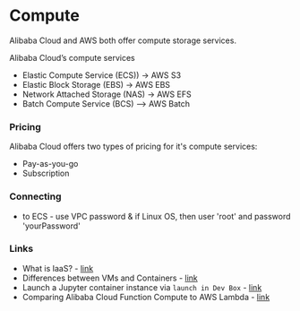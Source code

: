 # Compute

Alibaba Cloud and AWS both offer compute storage services.

Alibaba Cloud’s compute services 
 - Elastic Compute Service (ECS)) -> AWS S3
 - Elastic Block Storage (EBS) -> AWS EBS
 - Network Attached Storage (NAS) -> AWS EFS
 - Batch Compute Service (BCS) --> AWS Batch

### Pricing

Alibaba Cloud offers two types of pricing for it's compute services: 
- Pay-as-you-go
- Subscription

### Connecting
- to ECS - use VPC password & if Linux OS, then user 'root' and password 'yourPassword'

### Links
- What is IaaS? - [link](alibabacloud.com/knowledge/what-is-iaas)
- Differences between VMs and Containers - [link](alibabacloud.com/knowledge/difference-between-container-and-virtual-machine)
- Launch a Jupyter container instance via `launch in Dev Box` - [link](https://www.alibabacloud.com/help/doc-detail/52687.htm)
- Comparing Alibaba Cloud Function Compute to AWS Lambda - [link](https://cloudonaut.io/comparing-serverless-offerings-from-alibaba-cloud-and-aws/)
